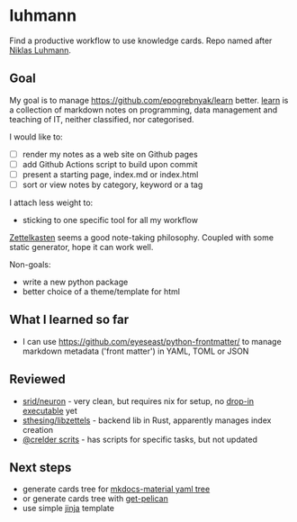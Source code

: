 # luhmann

Find a productive workflow to use knowledge cards. Repo named after [Niklas Luhmann](https://en.wikipedia.org/wiki/Niklas_Luhmann).

## Goal

My goal is to manage https://github.com/epogrebnyak/learn better. [learn] is a collection of markdown notes on programming, data management and teaching of IT, neither classified, nor categorised. 

[learn]: https://github.com/epogrebnyak/learn

I would like to:

- [ ] render my notes as a web site on Github pages
- [ ] add Github Actions script to build upon commit
- [ ] present a starting page, index.md or index.html
- [ ] sort or view notes by category, keyword or a tag

I attach less weight to:

- sticking to one specific tool for all my workflow

[Zettelkasten](https://en.wikipedia.org/wiki/Zettelkasten) seems a good 
note-taking philosophy. Coupled with some static generator, hope it can work well. 

Non-goals: 

- write a new python package 
- better choice of a theme/template for html

## What I learned so far

- I can use https://github.com/eyeseast/python-frontmatter/ to manage markdown metadata ('front matter')  in YAML, TOML or JSON

## Reviewed

- [srid/neuron](https://github.com/srid/neuron) - very clean, but requires nix for setup, no [drop-in executable] yet
- [sthesing/libzettels](https://gitlab.com/sthesing/libzettels) - backend lib in Rust, apparently manages index creation
- [@crelder scrits](https://github.com/crelder/zettelkasten/tree/master/Example_Project/Zettelkastenprogramme) - has scripts for specific tasks, but not updated

[drop-in executable]: https://github.com/srid/neuron/issues/183

## Next steps

- generate cards tree for [mkdocs-material yaml tree](https://github.com/squidfunk/mkdocs-material/blob/6fcdcc50a42649b08dcec9383d381c7a3ca7d9ae/mkdocs.yml#L127-L150)
- or generate cards tree with [get-pelican](https://github.com/getpelican/pelican/issues/398)
- use simple [jinja](https://jinja.palletsprojects.com) template


